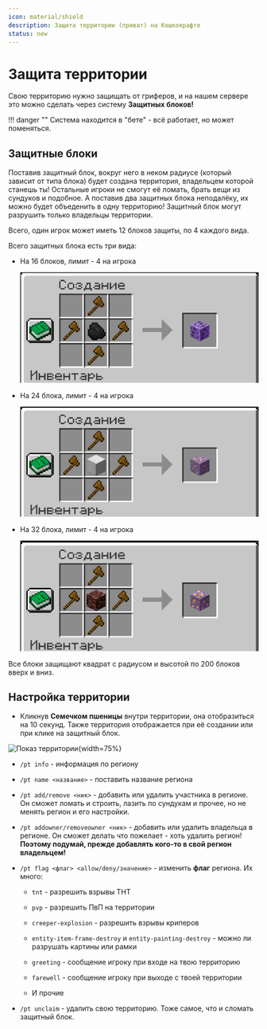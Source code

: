 ```yaml
---
icon: material/shield
description: Защита территории (приват) на Кошкокрафте
status: new
---
```


# Защита территории

Свою территорию нужно защищать от гриферов, и на нашем сервере это можно сделать через систему **Защитных блоков!**

!!! danger ""
    Система находится в "бете" - всё работает, но может поменяться.

## Защитные блоки

Поставив защитный блок, вокруг него в неком радиусе (который зависит от типа блока) будет создана территория, владельцем которой станешь ты! Остальные игроки не смогут её ломать, брать вещи из сундуков и подобное. А поставив два защитных блока неподалёку, их можно будет объеденить в одну территорию! Защитный блок могут разрушить только владельцы территории.

Всего, один игрок может иметь 12 блоков защиты, по 4 каждого вида.

Всего защитных блока есть три вида:

- На 16 блоков, лимит - 4 на игрока

    ![Крафт блока защиты на 16](../../assets/land_protection/16.png)

- На 24 блока, лимит - 4 на игрока

    ![Крафт блока защиты на 24](../../assets/land_protection/24.png)

- На 32 блока, лимит - 4 на игрока

    ![Крафт блока защиты на 32](../../assets/land_protection/32.png)

Все блоки защищают квадрат с радиусом и высотой по 200 блоков вверх и вниз.

## Настройка территории

- Кликнув **Семечком пшеницы** внутри территории, она отобразиться на 10 секунд. Также территория отображается при её создании или при клике на защитный блок.

![Показ территории](../../assets/land_protection/land_show.gif){width=75%}

- `/pt info` - информация по региону

- `/pt name <название>` - поставить название региона

- `/pt add/remove <ник>` - добавить или удалить участника в регионе. Он сможет ломать и строить, лазить по сундукам и прочее, но не менять регион и его настройки.

- `/pt addowner/removeowner <ник>` - добавить или удалить владельца в регионе. Он сможет делать что пожелает - хоть удалить регион! <span class="red">**Поэтому подумай, прежде добавлять кого-то в свой регион владельцем!**</span>

- `/pt flag <флаг> <allow/deny/значение>` - изменить **флаг** региона. Их много:

    - `tnt` - разрешить взрывы ТНТ

    - `pvp` - разрешить ПвП на территории

    - `creeper-explosion` - разрешить взрывы криперов

    - `entity-item-frame-destroy` и `entity-painting-destroy` - можно ли разрушать картины или рамки

    - `greeting` - сообщение игроку при входе на твою территорию

    - `farewell` - сообщение игроку при выходе с твоей территории

    - И прочие

- `/pt unclaim` - удалить свою территорию. Тоже самое, что и сломать защитный блок.